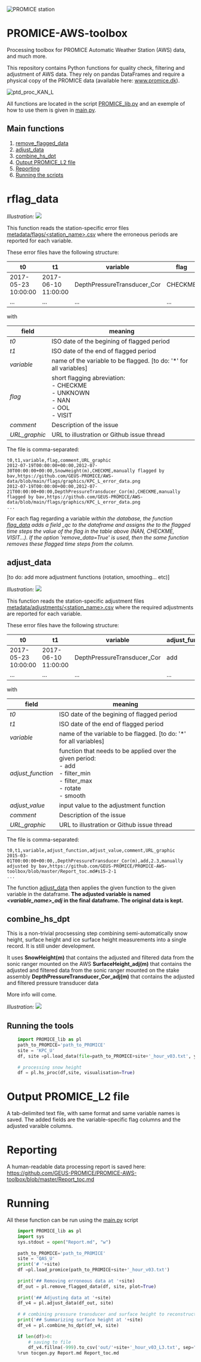 ![PROMICE station](doc/aws.jpg)

# PROMICE-AWS-toolbox

Processing toolbox for PROMICE Automatic Weather Station (AWS) data, and much more.

This repository contains Python functions for quality check, filtering and adjustment of AWS data. They rely on pandas DataFrames and require a physical copy of the PROMICE data (available here: www.promice.dk).


![ptd_proc_KAN_L](doc/fig1.JPG)

All functions are located in the script [PROMICE_lib.py](PROMICE_lib.py) and an exemple of how to use them is given in [main,py](main.py).

## Main functions

1. [remove_flagged_data](#remove_flagged_data)
2. [adjust_data](#adjust_data)
3. [combine_hs_dpt](#combine_hs_dpt)
4. [Output PROMICE_L2 file](#Output-PROMICE_L2-file)
5. [Reporting](#reporting)
6. [Running the scripts](#running)

# rflag_data

*Illustration:*
![](https://raw.githubusercontent.com/GEUS-PROMICE/PROMICE-AWS-toolbox/master/figures/TAS_A_DepthPressureTransducer_Corm_data_removed.png)

This function reads the station-specific error files [metadata/flags/\<station_name>.csv](metadata/flags) where the erroneous periods are reported for each variable.

These error files have the following structure:

t0 | t1 |  variable | flag | comment | URL_graphic
-- | -- |  -- | -- | -- | -- 
2017-05-23 10:00:00 | 2017-06-10 11:00:00 | DepthPressureTransducer_Cor | CHECKME | manually flagged by bav | https://github.com/GEUS-PROMICE/AWS-data/blob/main/flags/graphics/KPC_L_error_data.png
... | ... |  ... | ... | ... | ...

with

field | meaning
-- | --
*t0* |  ISO date of the begining of flagged period
*t1*| ISO date of the end of flagged period
*variable*|name of the variable to be flagged. [to do: '*' for all variables]
*flag*| short flagging abreviation: <br> - CHECKME<br> - UNKNOWN <br> - NAN <br> - OOL <br> - VISIT
*comment* | Description of the issue
*URL_graphic* | URL to illustration or Github issue thread

The file is comma-separated:
```
t0,t1,variable,flag,comment,URL_graphic
2012-07-19T00:00:00+00:00,2012-07-30T00:00:00+00:00,SnowHeight(m),CHECKME,manually flagged by bav,https://github.com/GEUS-PROMICE/AWS-data/blob/main/flags/graphics/KPC_L_error_data.png
2012-07-19T00:00:00+00:00,2012-07-21T00:00:00+00:00,DepthPressureTransducer_Cor(m),CHECKME,manually flagged by bav,https://github.com/GEUS-PROMICE/AWS-data/blob/main/flags/graphics/KPC_L_error_data.png
...
```

For each flag regarding a variable <var> within the database, the function [flag_data](https://github.com/GEUS-PROMICE/PROMICE-AWS-toolbox/blob/c2e86f679a5376b391e2d9b0c524455242a6d72a/PROMICE_lib.py#L82) adds a field <var>_qc to the dataframe and assigns the to the flagged time steps the value of the flag in the table above (NAN, CHECKME, VISIT...). If the option 'remove_data=True' is used, then the same function removes these flagged time steps from the <var> column.

## adjust_data
[to do: add more adjustment functions (rotation, smoothing... etc)]

*Illustration:*
![](https://raw.githubusercontent.com/GEUS-PROMICE/PROMICE-AWS-toolbox/master/figures/UPE_L_adj_DepthPressureTransducer_Cor(m).jpeg)

This function reads the station-specific adjustment files [metadata/adjustments/\<station_name>.csv](metadata/adjustments) where the required adjustments are reported for each variable.


These error files have the following structure:

t0 | t1 |  variable | adjust_function | adjust_value|comment|URL_graphic
-- | -- |  -- | -- | -- | -- | -- 
2017-05-23 10:00:00 | 2017-06-10 11:00:00 | DepthPressureTransducer_Cor | add | -2 |manually adjusted by bav | https://raw.githubusercontent.com/GEUS-PROMICE/PROMICE-AWS-toolbox/master/figures/UPE_L_adj_DepthPressureTransducer_Cor(m).jpeg
... | ... |  ... | ... | ... | ... | ...

with

field | meaning
-- | --
*t0* |  ISO date of the begining of flagged period
*t1*| ISO date of the end of flagged period
*variable*|name of the variable to be flagged. [to do: '*' for all variables]
*adjust_function*| function that needs to be applied over the given period: <br> - add<br> - filter_min <br> - filter_max <br> - rotate <br> - smooth
*adjust_value* | input value to the adjustment function
*comment* | Description of the issue
*URL_graphic* | URL to illustration or Github issue thread

The file is comma-separated:
```
t0,t1,variable,adjust_function,adjust_value,comment,URL_graphic
2015-03-01T00:00:00+00:00,,DepthPressureTransducer_Cor(m),add,2.3,manually adjusted by bav,https://github.com/GEUS-PROMICE/PROMICE-AWS-toolbox/blob/master/Report_toc.md#s15-2-1
...
```

The function [adjust_data](https://github.com/GEUS-PROMICE/PROMICE-AWS-toolbox/blob/c2e86f679a5376b391e2d9b0c524455242a6d72a/PROMICE_lib.py#L154) then applies the given function to the given variable in the dataframe. **The adjusted variable is named *\<variable_name>_adj* in the final dataframe. The original data is kept.**

## combine_hs_dpt

This is a non-trivial procsessing step combining semi-automatically snow height, surface height and ice surface height measurements into a single record. It is still under development.

It uses 
**SnowHeight(m)** that contains the adjusted and filtered data from the sonic ranger mounted on the AWS
**SurfaceHeight_adj(m)** that contains the adjusted and filtered data from the sonic ranger mounted on the stake assembly
**DepthPressureTransducer_Cor_adj(m)** that contains the adjusted and filtered pressure transducer data

More info will come.

*Illustration:*
![](https://raw.githubusercontent.com/GEUS-PROMICE/PROMICE-AWS-toolbox/master/figures/QAS_U_surface_height.png)



## Running the tools

```python
    import PROMICE_lib as pl
    path_to_PROMICE='path_to_PROMICE'
    site = 'KPC_U'
    df, site =pl.load_data(file=path_to_PROMICE+site+'_hour_v03.txt', year='all')
      
    # processing snow height
    df = pl.hs_proc(df,site, visualisation=True)
```
# Output PROMICE_L2 file

A tab-delimited text file, with same format and same variable names is saved.
The added fields are the variable-specific flag columns and the adjusted varaible columns.

# Reporting

A human-readable data processing report is saved here:
https://github.com/GEUS-PROMICE/PROMICE-AWS-toolbox/blob/master/Report_toc.md


# Running

All these function can be run using the [main.py](main.py) script

```python
    import PROMICE_lib as pl
    import sys
    sys.stdout = open("Report.md", "w")
    
    path_to_PROMICE='path_to_PROMICE'
    site = 'QAS_U'
    print('# '+site)
    df =pl.load_promice(path_to_PROMICE+site+'_hour_v03.txt')
    
    print('## Removing erroneous data at '+site)
    df_out = pl.remove_flagged_data(df, site, plot=True)
    
    print('## Adjusting data at '+site)
    df_v4 = pl.adjust_data(df_out, site)
               
    # # combining pressure transducer and surface height to reconstruct the surface heigh
    print('## Summarizing surface height at '+site)
    df_v4 = pl.combine_hs_dpt(df_v4, site)
     
    if len(df)>0:
        # saving to file
        df_v4.fillna(-999).to_csv('out/'+site+'_hour_v03_L3.txt', sep="\t")   
    %run tocgen.py Report.md Report_toc.md
```






